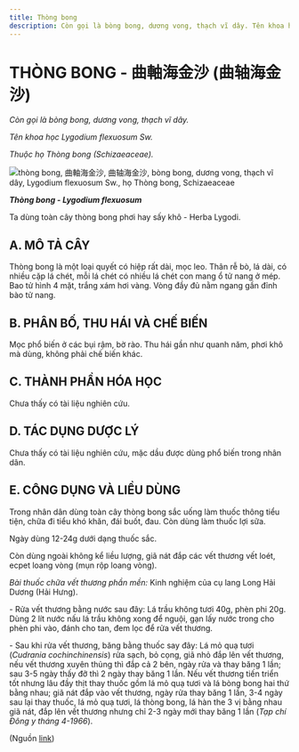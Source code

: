 ```yaml
---
title: Thòng bong
description: Còn gọi là bòng bong, dương vong, thạch vĩ dây. Tên khoa học Lygodium flexuosum Sw. Thuộc họ Thòng bong (Schizaeaceae). Ta dùng toàn cây thòng bong phơi hay sấy khô - Herba Lygodi.
---
```

# THÒNG BONG - 曲軸海金沙 (曲轴海金沙)

*Còn gọi là bòng bong, dương vong, thạch vĩ dây.*

*Tên khoa học Lygodium flexuosum Sw.*

*Thuộc họ Thòng bong (Schizaeaceae).*

![thòng bong, 曲軸海金沙, 曲轴海金沙, bòng bong, dương vong, thạch vĩ dây, Lygodium flexuosum Sw., họ Thòng bong, Schizaeaceae](/imgs/do-tat-loi/ctvvtvn/thong-bong.jpg)

***Thòng bong - Lygodium flexuosum***

Ta dùng toàn cây thòng bong phơi hay sấy khô - Herba Lygodi.

## A. MÔ TẢ CÂY

Thòng bong là một loại quyết có hiệp rất dài, mọc leo. Thân rễ bò, lá dài, có nhiều cặp lá chét, mỗi lá chét có nhiều lá chét con mang ổ tử nang ở mép. Bao tử hình 4 mặt, trắng xám hơi vàng. Vòng đầy đủ nằm ngang gần đỉnh bào tử nang.

## B. PHÂN BỐ, THU HÁI VÀ CHẾ BIẾN

Mọc phổ biến ở các bụi rậm, bờ rào. Thu hái gần như quanh năm, phơi khô mà dùng, không phải chế biến khác.

## C. THÀNH PHẦN HÓA HỌC

Chưa thấy có tài liệu nghiên cứu.

## D. TÁC DỤNG DƯỢC LÝ

Chưa thấy có tài liệu nghiên cứu, mặc dầu được dùng phổ biến trong nhân dân.

## E. CÔNG DỤNG VÀ LIỀU DÙNG

Trong nhân dân dùng toàn cây thòng bong sắc uống làm thuốc thông tiểu tiện, chữa đi tiểu khó khăn, đái buốt, đau. Còn dùng làm thuốc lợi sữa.

Ngày dùng 12-24g dưới dạng thuốc sắc.

Còn dùng ngoài không kể liều lượng, giã nát đắp các vết thương vết loét, ecpet loang vòng (mụn rộp loang vòng).

*Bài thuốc chữa vết thương phần mền:* Kinh nghiệm của cụ lang Long Hải Dương (Hải Hưng).

\- Rửa vết thương bằng nước sau đây: Lá trầu không tươi 40g, phèn phi 20g. Dùng 2 lít nước nấu lá trầu không xong để nguội, gạn lấy nước trong cho phèn phi vào, đánh cho tan, đem lọc để rửa vết thương.

\- Sau khi rửa vết thương, băng bằng thuốc say đây: Lá mỏ quạ tươi (*Cudrania cochinchinensis*) rửa sạch, bỏ cọng, giã nhỏ đắp lên vết thương, nếu vết thương xuyên thủng thì đắp cả 2 bên, ngày rửa và thay băng 1 lần; sau 3-5 ngày thấy đỡ thì 2 ngày thay băng 1 lần. Nếu vết thương tiến triển tốt nhưng lâu đầy thịt thay thuốc gồm lá mỏ quạ tươi và lá bòng bong hai thứ bằng nhau; giã nát đắp vào vết thương, ngày rửa thay băng 1 lần, 3-4 ngày sau lại thay thuốc, lá mỏ quạ tươi, lá thòng bong, lá hàn the 3 vị bằng nhau giã nát, đắp lên vết thương nhưng chỉ 2-3 ngày mới thay băng 1 lần (*Tạp chí Đông y tháng 4-1966*).

(Nguồn <a href="http://www.thuocvuonnha.com/nhung-cay-thuoc-va-vi-thuoc-viet-nam/ket-qua-tra-cuu/thong-bong" target="_blank">link</a>)
